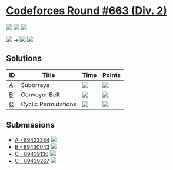 # [Codeforces Round #663 (Div. 2)](https://codeforces.com/contest/1391)

![](https://img.shields.io/badge/Participation-2-blueviolet)
![](https://img.shields.io/badge/Rank-2863-orange)
![](https://img.shields.io/badge/Points-2101-blue)

![](https://img.shields.io/badge/Newbie-535-lightgrey) →
![](https://img.shields.io/badge/Newbie-923-lightgrey)
![](https://img.shields.io/badge/-%2B388-green)

## Solutions
| ID | Title | Time | Points |
| --- | --- | --- | --- |
| [A](https://codeforces.com/contest/1391/problem/A) | Suborrays | ![](https://img.shields.io/badge/Time-00%3A15-yellowgreen) | ![](https://img.shields.io/badge/-470%2F500-blue) |
| [B](https://codeforces.com/contest/1391/problem/B) | Conveyor Belt | ![](https://img.shields.io/badge/Time-00%3A28-yellowgreen) | ![](https://img.shields.io/badge/-666%2F750-blue) |
| [C](https://codeforces.com/contest/1391/problem/C) | Cyclic Permutations | ![](https://img.shields.io/badge/Time-00%3A57-yellowgreen) | ![](https://img.shields.io/badge/-965%2F1250-blue) |

## Submissions
* [A - 89423384](https://codeforces.com/contest/1391/submission/89423384)
![](https://img.shields.io/badge/-Accepted-brightgreen)
* [B - 89430043](https://codeforces.com/contest/1391/submission/89430043)
![](https://img.shields.io/badge/-Accepted-brightgreen)
* [C - 89439136](https://codeforces.com/contest/1391/submission/89439136)
![](https://img.shields.io/badge/-Wrong%20answer%20on%20pretest%201-yellow)
* [C - 89439267](https://codeforces.com/contest/1391/submission/89439267)
![](https://img.shields.io/badge/-Accepted-brightgreen)
